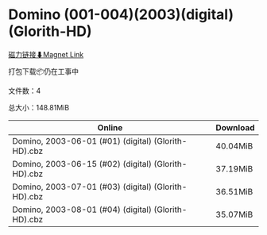 # Domino (001-004)(2003)(digital)(Glorith-HD)

[磁力链接⬇Magnet Link](magnet:?xt=urn:btih:b43eb0e52523c60badf8258f6a1c0b15d77b43a8&dn=Domino%20%28001-004%29%282003%29%28digital%29%28Glorith-HD%29)

打包下载📦仍在工事中

文件数：4

总大小：148.81MiB

Online | Download
--- | ---
Domino, 2003-06-01 (#01) (digital) (Glorith-HD).cbz | 40.04MiB
Domino, 2003-06-15 (#02) (digital) (Glorith-HD).cbz | 37.19MiB
Domino, 2003-07-01 (#03) (digital) (Glorith-HD).cbz | 36.51MiB
Domino, 2003-08-01 (#04) (digital) (Glorith-HD).cbz | 35.07MiB